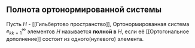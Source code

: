 ## Полнота ортонормированной системы
Пусть $H$ - [[Гильбертово пространство]],
Ортонормированная система ${e_k}_{k=1}^\infty$ элементов $H$ называется **полной в**  $H$, если её [[Ортогональное дополнение]] состоит из одного(нулевого) элемента.